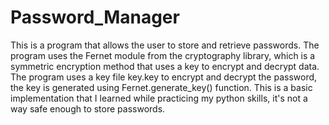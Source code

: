 # Password_Manager
This is a program that allows the user to store and retrieve passwords.
The program uses the Fernet module from the cryptography library, which 
is a symmetric encryption method that uses a key to encrypt and decrypt data.
The program uses a key file key.key to encrypt and decrypt the password, the key is generated using Fernet.generate_key() function.
This is a basic implementation that I learned while practicing my python skills, it's not a way safe enough to store passwords.
